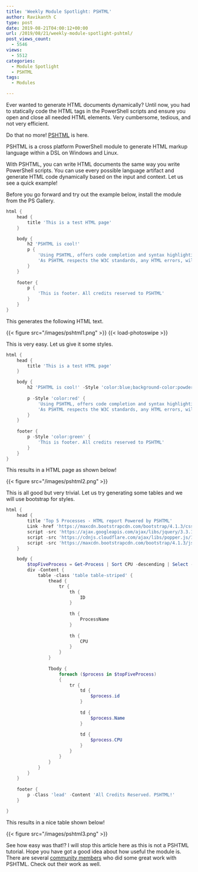 ```yaml
---
title: 'Weekly Module Spotlight: PSHTML'
author: Ravikanth C
type: post
date: 2019-08-21T04:00:12+00:00
url: /2019/08/21/weekly-module-spotlight-pshtml/
post_views_count:
  - 5546
views:
  - 5512
categories:
  - Module Spotlight
  - PSHTML
tags:
  - Modules

---
```

Ever wanted to generate HTML documents dynamically? Until now, you had to statically code the HTML tags in the PowerShell scripts and ensure you open and close all needed HTML elements. Very cumbersome, tedious, and not very efficient.

Do that no more! [PSHTML](https://github.com/Stephanevg/PSHTML ) is here.

PSHTML is a cross platform PowerShell module to generate HTML markup language within a DSL on Windows and Linux.

With PSHTML, you can write HTML documents the same way you write PowerShell scripts. You can use every possible language artifact and generate HTML code dynamically based on the input and context. Let us see a quick example!

Before you go forward and try out the example below, install the module from the PS Gallery.

```powershell
html {
    head {
        title 'This is a test HTML page'
    }

    body {
        h2 'PSHTML is cool!'    
        p {
            'Using PSHTML, offers code completion and syntax highlighting from the the default powershell language.'
            'As PSHTML respects the W3C standards, any HTML errors, will be spotted immediately.'
        }
    }
    
    footer {
        p {
            'This is footer. All credits reserved to PSHTML'
        }
    }
}
```

This generates the following HTML text.

{{< figure src="/images/pshtml1.png" >}} {{< load-photoswipe >}}

This is very easy. Let us give it some styles. 

```powershell
html {
    head {
        title 'This is a test HTML page'
    }

    body {
        h2 'PSHTML is cool!' -Style 'color:blue;background-color:powderblue'
    
        p -Style 'color:red' {
            'Using PSHTML, offers code completion and syntax highlighting from the the default powershell language.'
            'As PSHTML respects the W3C standards, any HTML errors, will be spotted immediately.'
        }
    }
    
    footer {
        p -Style 'color:green' {
            'This is footer. All credits reserved to PSHTML'
        }
    }
}
```

This results in a HTML page as shown below!

{{< figure src="/images/pshtml2.png" >}}

This is all good but very trivial. Let us try generating some tables and we will use bootstrap for styles.

```powershell
html {
    head {
        title 'Top 5 Processes - HTML report Powered by PSHTML'
        Link -href 'https://maxcdn.bootstrapcdn.com/bootstrap/4.1.3/css/bootstrap.min.css' -rel 'stylesheet'
        script -src 'https://ajax.googleapis.com/ajax/libs/jquery/3.3.1/jquery.min.js' -type 'text/javascript'
        script -src 'https://cdnjs.cloudflare.com/ajax/libs/popper.js/1.14.3/umd/popper.min.js' -type 'text/javascript'
        script -src 'https://maxcdn.bootstrapcdn.com/bootstrap/4.1.3/js/bootstrap.min.js' -type 'text/javascript'
    }

    body {
        $topFiveProcess = Get-Process | Sort CPU -descending | Select -first 5 -Property ID,ProcessName,CPU
        div -Content {
            table -class 'table table-striped' {
                thead {
                    tr {
                        th {
                            ID
                        }
        
                        th {
                            ProcessName
                        }
        
                        th {
                            CPU
                        }
                    }
                }
                                
                Tbody {
                    foreach ($process in $topFiveProcess)
                    {
                        tr {
                            td {
                                $process.id
                            }
            
                            td {
                                $process.Name
                            }
            
                            td {
                                $process.CPU
                            }
                        }
                    }
                }
            }
        }
    }
    
    footer {
        p -Class 'lead' -Content 'All Credits Reserved. PSHTML!'
    }

}
```

This results in a nice table shown below!

{{< figure src="/images/pshtml3.png" >}}

See how easy was that!? I will stop this article here as this is not a PSHTML tutorial. Hope you have got a good idea about how useful the module is. There are several [community members](https://github.com/Stephanevg/PSHTML) who did some great work with PSHTML. Check out their work as well.